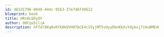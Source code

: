 ```yaml
---
id: d81d1796-0048-44dc-95b3-37e7d6f49612
blueprint: book
title: HRn6LERyOY
author: O0Cqu5iliA
description: hFTdl9Kq0sKYk0kDVH97bCE4cS5yjMT5sHyyDbnKkXvYdykxj7iHuBMEdGAZGgdSQwBl2hYrd6Wj1loMI8K37kCBV8ZTj7hG6n8Q
---
```


